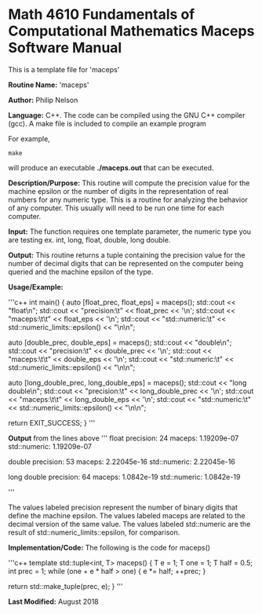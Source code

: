 # Math 4610 Fundamentals of Computational Mathematics Maceps Software Manual
This is a template file for 'maceps'

**Routine Name:** 'maceps'

**Author:** Philip Nelson

**Language:** C++. The code can be compiled using the GNU C++ compiler (gcc). A make file is included to compile an example program

For example,

    make

will produce an executable **./maceps.out** that can be executed.

**Description/Purpose:** This routine will compute the precision value for the machine epsilon or the number of digits
in the representation of real numbers for any numeric type. This is a routine for analyzing the behavior of any computer. This
usually will need to be run one time for each computer.

**Input:** The function requires one template parameter, the numeric type you are testing ex. int, long, float, double, long double.

**Output:** This routine returns a tuple containing the precision value for the number of decimal digits that can be represented on the computer being queried and the machine epsilon of the type.

**Usage/Example:**

'''c++
int main()
{
  auto [float_prec, float_eps] = maceps<float>();
  std::cout << "float\n";
  std::cout << "precision:\t" << float_prec << '\n';
  std::cout << "maceps:\t\t" << float_eps << '\n';
  std::cout << "std::numeric:\t" << std::numeric_limits<float>::epsilon()
            << "\n\n";

  auto [double_prec, double_eps] = maceps<double>();
  std::cout << "double\n";
  std::cout << "precision:\t" << double_prec << '\n';
  std::cout << "maceps:\t\t" << double_eps << '\n';
  std::cout << "std::numeric:\t" << std::numeric_limits<double>::epsilon()
            << "\n\n";

  auto [long_double_prec, long_double_eps] = maceps<long double>();
  std::cout << "long double\n";
  std::cout << "precision:\t" << long_double_prec << '\n';
  std::cout << "maceps:\t\t" << long_double_eps << '\n';
  std::cout << "std::numeric:\t" << std::numeric_limits<long double>::epsilon()
            << "\n\n";

  return EXIT_SUCCESS;
}
'''

**Output** from the lines above
'''
float
precision:	24
maceps:		1.19209e-07
std::numeric:	1.19209e-07

double
precision:	53
maceps:		2.22045e-16
std::numeric:	2.22045e-16

long double
precision:	64
maceps:		1.0842e-19
std::numeric:	1.0842e-19

'''

The values labeled precision represent the number of binary digits that define the machine epsilon.
The values labeled maceps are related to the decimal version of the same value.
The values labeled std::numeric are the result of std::numeric\_limits<type>::epsilon, for comparison.

**Implementation/Code:** The following is the code for maceps()

'''c++
template <typename T>
std::tuple<int, T> maceps()
{
  T e = 1;
  T one = 1;
  T half = 0.5;
  int prec = 1;
  while (one + e * half > one)
  {
    e *= half;
    ++prec;
  }

  return std::make_tuple(prec, e);
}
'''

**Last Modified:** August 2018
